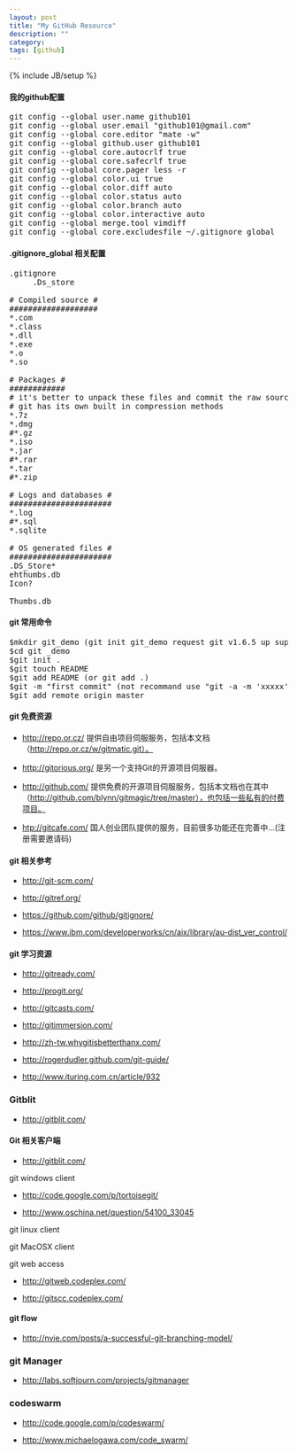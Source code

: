 ```yaml
---
layout: post
title: "My GitHub Resource"
description: ""
category: 
tags: [github]
---
```

{% include JB/setup %}
#### 我的github配置
<pre>
git config --global user.name github101
git config --global user.email "github101@gmail.com"
git config --global core.editor "mate -w"
git config --global github.user github101
git config --global core.autocrlf true
git config --global core.safecrlf true
git config --global core.pager less -r
git config --global color.ui true
git config --global color.diff auto
git config --global color.status auto
git config --global color.branch auto
git config --global color.interactive auto
git config --global merge.tool vimdiff
git config --global core.excludesfile ~/.gitignore_global
</pre>

#### .gitignore_global 相关配置
<pre>
.gitignore
     .Ds_store

# Compiled source #
###################
*.com
*.class
*.dll
*.exe
*.o
*.so

# Packages #
############
# it's better to unpack these files and commit the raw source
# git has its own built in compression methods
*.7z
*.dmg
#*.gz
*.iso
*.jar
#*.rar
*.tar
#*.zip

# Logs and databases #
######################
*.log
#*.sql
*.sqlite

# OS generated files #
######################
.DS_Store*
ehthumbs.db
Icon?

Thumbs.db
</pre>


#### git 常用命令
<pre>
$mkdir git_demo (git init git_demo request git v1.6.5 up support)
$cd git _demo
$git init .
$git touch README
$git add README (or git add .)
$git -m "first commit" (not recommand use "git -a -m 'xxxxx'")
$git add remote origin master 
</pre>


#### git 免费资源
* <http://repo.or.cz/> 提供自由项目伺服服务，包括本文档（http://repo.or.cz/w/gitmatic.git）。

* <http://gitorious.org/> 是另一个支持Git的开源项目伺服器。

* <http://github.com/> 提供免费的开源项目伺服服务，包括本文档也在其中（http://github.com/blynn/gitmagic/tree/master），也包括一些私有的付费项目。

* <htp://gitcafe.com/> 国人创业团队提供的服务，目前很多功能还在完善中…(注册需要邀请码)


#### git 相关参考
* <http://git-scm.com/>

* <http://gitref.org/>

* <https://github.com/github/gitignore/>

* <https://www.ibm.com/developerworks/cn/aix/library/au-dist_ver_control/>


#### git 学习资源
* <http://gitready.com/>

* <http://progit.org/>

* <http://gitcasts.com/>

* <http://gitimmersion.com/>

* <http://zh-tw.whygitisbetterthanx.com/>

* <http://rogerdudler.github.com/git-guide/>

* <http://www.ituring.com.cn/article/932>


### Gitblit
* <http://gitblit.com/>

#### Git 相关客户端

* <http://gitblit.com/>

git windows client

* <http://code.google.com/p/tortoisegit/>

* <http://www.oschina.net/question/54100_33045>

git linux client

git MacOSX client


git web access

* <http://gitweb.codeplex.com/>

* <http://gitscc.codeplex.com/>

#### git flow 
* <http://nvie.com/posts/a-successful-git-branching-model/>

### git Manager
* <http://labs.softjourn.com/projects/gitmanager>

### codeswarm
* <http://code.google.com/p/codeswarm/>

* <http://www.michaelogawa.com/code_swarm/>

